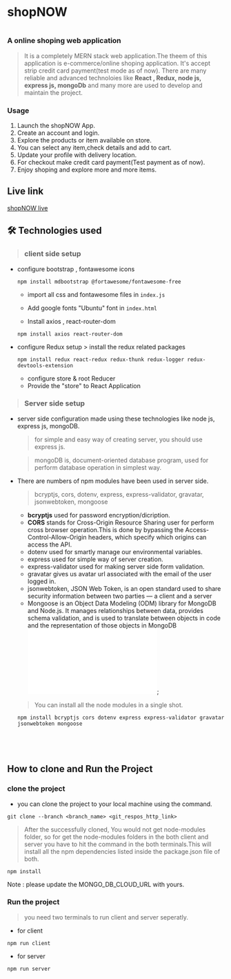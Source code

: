 # shopNOW
# 

### A online shoping web application
> It is a completely MERN stack web application.The theem of this  application is e-commerce/online shoping application.
It's accept strip credit card payment(test mode as of now).
There are many reliable and advanced technoloies like **React , Redux, node js, express js, mongoDb** and many more
are used to develop and maintain the project.

### Usage
1. Launch the shopNOW App.
2. Create an account and login.
3. Explore the products or item available on store.
4. You can select any item,check details and add to cart.
5. Update your profile with delivery location.
6. For checkout make credit card payment(Test payment as of now).
7. Enjoy shoping and explore more and more items.

## Live link
[shopNOW live](https://uninterested-pink-bison.cyclic.app/)



## 🛠 Technologies used
> ### client side setup

- configure bootstrap , fontawesome icons

	```
  npm install mdbootstrap @fortawesome/fontawesome-free
  ```
	 - import  all css and fontawesome files in `index.js`
	
	- Add google fonts "Ubuntu" font in `index.html`

  - Install axios , react-router-dom
  ```
  npm install axios react-router-dom
  ```



- configure Redux setup
	  > install the redux related packages
	```
  npm install redux react-redux redux-thunk redux-logger redux-devtools-extension
  ```
	- configure store & root Reducer
	- Provide the "store" to React Application




> ### Server side setup

- server side configuration made using these technologies like node js, express js, mongoDB.
  > for simple and easy way of creating server, you should use express js.
  
  > mongoDB is, document-oriented database program, used for perform database operation in simplest way. 

- There are numbers of npm modules have been used in server side.

   > bcryptjs, cors, dotenv, express, express-validator, gravatar, jsonwebtoken, mongoose
    - **bcryptjs** used for password encryption/dicription.
    - **CORS** stands for Cross-Origin Resource Sharing user for perform cross browser operation.This is done by bypassing the Access-Control-Allow-Origin headers, which specify which origins can access the API.
    - dotenv used for smartly manage our environmental variables.
    - express used for simple way of server creation.
    - express-validator used  for making server side form validation.
    - gravatar gives us avatar url associated with the email of the user logged in.
    - jsonwebtoken, JSON Web Token, is an open standard used to share security information between two parties — a client and a server
    - Mongoose is an Object Data Modeling (ODM) library for MongoDB and Node.js. It manages relationships between data, provides schema validation, and is used to translate between objects in code and the representation of those objects in MongoDB
![mongoose-pic](./img/carbon.s);

    > You can install all the node modules in a single shot.
    ```
    npm install bcryptjs cors dotenv express express-validator gravatar jsonwebtoken mongoose


    


## How to clone and Run the Project

### clone the project

- you can clone the project to your local machine using the command.

```
git clone --branch <branch_name> <git_respos_http_link>
```
> After the successfully cloned, You would not get node-modules folder,  so for get the node-modules folders in the both client and server you have to hit the command in the both terminals.This will  install all the npm dependencies listed inside the package.json file of both.
```
npm install 
```
Note :  please update the MONGO_DB_CLOUD_URL with yours.

### Run the project
> you need two terminals to run client and server seperatly.
- for client
```
npm run client 
```

- for server
```
npm run server 
```


